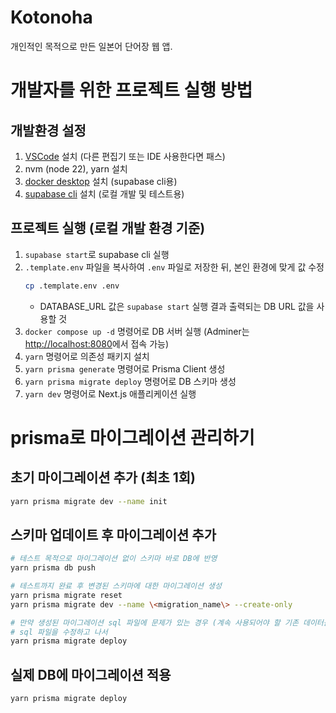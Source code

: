 # Kotonoha

개인적인 목적으로 만든 일본어 단어장 웹 앱.

# 개발자를 위한 프로젝트 실행 방법

## 개발환경 설정

1. [VSCode](https://code.visualstudio.com/) 설치 (다른 편집기 또는 IDE 사용한다면 패스)
2. nvm (node 22), yarn 설치
3. [docker desktop](https://www.docker.com/products/docker-desktop/) 설치 (supabase cli용)
4. [supabase cli](https://supabase.com/docs/guides/local-development/cli/getting-started#installing-the-supabase-cli) 설치 (로컬 개발 및 테스트용)

## 프로젝트 실행 (로컬 개발 환경 기준)

1. `supabase start`로 supabase cli 실행
2. `.template.env` 파일을 복사하여 `.env` 파일로 저장한 뒤, 본인 환경에 맞게 값 수정
   ```bash
   cp .template.env .env
   ```
   - DATABASE_URL 값은 `supabase start` 실행 결과 출력되는 DB URL 값을 사용할 것
3. `docker compose up -d` 명령어로 DB 서버 실행
   (Adminer는 [http://localhost:8080](http://localhost:8080)에서 접속 가능)
4. `yarn` 명령어로 의존성 패키지 설치
5. `yarn prisma generate` 명령어로 Prisma Client 생성
6. `yarn prisma migrate deploy` 명령어로 DB 스키마 생성
7. `yarn dev` 명령어로 Next.js 애플리케이션 실행

# prisma로 마이그레이션 관리하기

## 초기 마이그레이션 추가 (최초 1회)

```bash
yarn prisma migrate dev --name init
```

## 스키마 업데이트 후 마이그레이션 추가

```bash
# 테스트 목적으로 마이그레이션 없이 스키마 바로 DB에 반영
yarn prisma db push

# 테스트까지 완료 후 변경된 스키마에 대한 마이그레이션 생성
yarn prisma migrate reset
yarn prisma migrate dev --name \<migration_name\> --create-only

# 만약 생성된 마이그레이션 sql 파일에 문제가 있는 경우 (계속 사용되어야 할 기존 데이터를 삭제하는 등...)
# sql 파일을 수정하고 나서
yarn prisma migrate deploy
```

## 실제 DB에 마이그레이션 적용

```bash
yarn prisma migrate deploy
```
